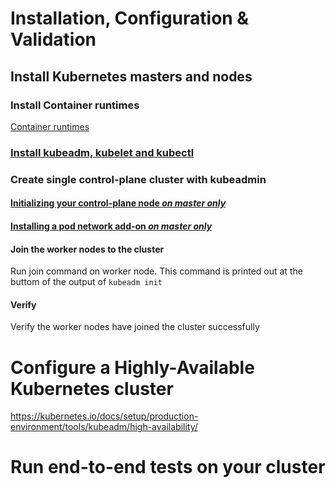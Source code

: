 # Installation, Configuration & Validation


## Install Kubernetes masters and nodes

### Install Container runtimes
[Container runtimes](https://kubernetes.io/docs/setup/production-environment/container-runtimes/)

### [Install kubeadm, kubelet and kubectl](https://kubernetes.io/docs/setup/production-environment/tools/kubeadm/install-kubeadm/#installing-kubeadm-kubelet-and-kubectl)

### Create single control-plane cluster with kubeadmin

#### [Initializing your control-plane node _on master only_](https://kubernetes.io/docs/setup/production-environment/tools/kubeadm/install-kubeadm/#installing-kubeadm-kubelet-and-kubectl)

#### [Installing a pod network add-on _on master only_](https://kubernetes.io/docs/setup/production-environment/tools/kubeadm/create-cluster-kubeadm/#pod-network)

#### Join the worker nodes to the cluster

Run join command on worker node. This command is printed out at the buttom of the output of `kubeadm init` 

#### Verify

Verify the worker nodes have joined the cluster successfully


# Configure a Highly-Available Kubernetes cluster

https://kubernetes.io/docs/setup/production-environment/tools/kubeadm/high-availability/


# Run end-to-end tests on your cluster
